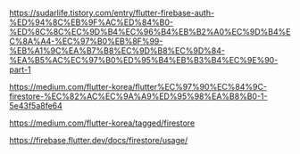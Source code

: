 https://sudarlife.tistory.com/entry/flutter-firebase-auth-%ED%94%8C%EB%9F%AC%ED%84%B0-%ED%8C%8C%EC%9D%B4%EC%96%B4%EB%B2%A0%EC%9D%B4%EC%8A%A4-%EC%97%B0%EB%8F%99-%EB%A1%9C%EA%B7%B8%EC%9D%B8%EC%9D%84-%EA%B5%AC%EC%97%B0%ED%95%B4%EB%B3%B4%EC%9E%90-part-1



https://medium.com/flutter-korea/flutter%EC%97%90%EC%84%9C-firestore-%EC%82%AC%EC%9A%A9%ED%95%98%EA%B8%B0-1-5e43f5a8fe64


https://medium.com/flutter-korea/tagged/firestore


https://firebase.flutter.dev/docs/firestore/usage/